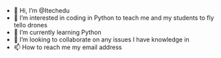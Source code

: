 - 👋 Hi, I’m @Itechedu
- 👀 I’m interested in coding in Python to teach me and my students to fly tello drones
- 🌱 I’m currently learning Python
- 💞️ I’m looking to collaborate on any issues I have knowledge in
- 📫 How to reach me my email address

<!---
Itechedu/Itechedu is a ✨ special ✨ repository because its `README.md` (this file) appears on your GitHub profile.
You can click the Preview link to take a look at your changes.
--->
